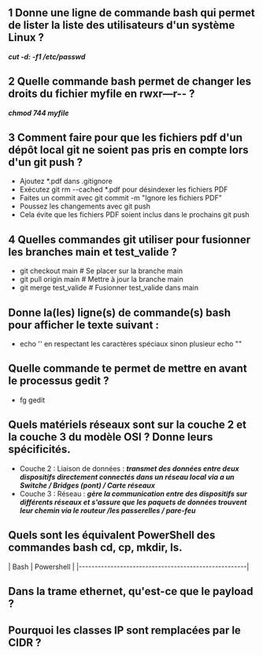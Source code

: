 ##  1 Donne une ligne de commande bash qui permet de lister la liste des utilisateurs d'un système Linux ?

  **_cut -d: -f1 /etc/passwd_**

## 2 Quelle commande bash permet de changer les droits du fichier myfile en rwxr—r-- ?

  **_chmod 744 myfile_**

## 3 Comment faire pour que les fichiers pdf d'un dépôt local git ne soient pas pris en compte lors d'un git push ?
  
  - Ajoutez *.pdf dans .gitignore
  - Exécutez git rm --cached *.pdf pour désindexer les fichiers PDF
  - Faites un commit avec git commit -m "Ignore les fichiers PDF"
  - Poussez les changements avec git push
  - Cela évite que les fichiers PDF soient inclus dans le prochains git push
    
 ## 4 Quelles commandes git utiliser pour fusionner les branches main et test_valide ?

 
   - git checkout main           # Se placer sur la branche main
   - git pull origin main         # Mettre à jour la branche main
   - git merge test_valide        # Fusionner test_valide dans main


## Donne la(les) ligne(s) de commande(s) bash pour afficher le texte suivant :

- echo '' en respectant  les caractères spéciaux sinon plusieur echo ""


##  Quelle commande te permet de mettre en avant le processus gedit ?

- fg gedit

## Quels matériels réseaux sont sur la couche 2 et la couche 3 du modèle OSI ? Donne leurs spécificités.

- Couche 2 : Liaison de données : **_transmet des données entre deux dispositifs directement connectés dans un réseau local via a un Switche / Bridges (pont) / Carte réseaux_**
- Couche 3 : Réseau : **_gère la communication entre des dispositifs sur différents réseaux et s'assure que les paquets de données trouvent leur chemin via le routeur /les passerelles / pare-feu_**

## Quels sont les équivalent PowerShell des commandes bash cd, cp, mkdir, ls.

|  Bash                 |          Powershell                   |
|-----------------------------------------------------|
## Dans la trame ethernet, qu'est-ce que le payload ?

## Pourquoi les classes IP sont remplacées par le CIDR ?

